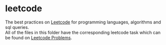 # leetcode
The best practices on [Leetcode](https://leetcode.com/) for programming languages, algorithms and sql queries.<br />
All of the files in this folder have the corresponding leetcode task which can be found on [Leetcode Problems](https://leetcode.com/problemset/all/).
